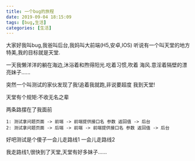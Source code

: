 ```yaml
---
title: 一个bug的旅程
date: 2019-09-04 18:15:09
tags: [bug,生活]
categories: [生活]
---
```


大家好我叫bug,我爸叫后台,我妈叫大前端(H5,安卓,IOS)
听说有一个叫天堂的地方特美,我的目标就是天堂.

一天我懒洋洋的躺在海边,沐浴着和煦得阳光.吃着习惯,吹着
海风.意淫着隔壁的漂亮妹子......

突然一个叫测试的家伙发现了我!追着我就跑,非说要超度
我到天堂!

天堂有个规矩:不收无名之辈

两条路摆在了我面前

    1: 测试拿问题页面 -> 前端 -> 前端提供接口名 参数 返回值 -> 后台
    2: 测试拿问题页面 -> 后端 -> 前端 -> 前端提供接口名 参数 返回值 -> 后台
    
好吧测试是个傻子一会儿走路线1 一会儿走路线2

我走路线1,很快到了天堂,天堂有好多妹子......
